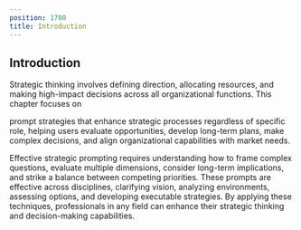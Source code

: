 ```yaml
---
position: 1700
title: Introduction
---
```


## Introduction

Strategic thinking involves defining direction, allocating resources, and making high-impact decisions across all organizational functions. This chapter focuses on

prompt strategies that enhance strategic processes regardless of specific role, helping users evaluate opportunities, develop long-term plans, make complex decisions, and align organizational capabilities with market needs.

Effective strategic prompting requires understanding how to frame complex questions, evaluate multiple dimensions, consider long-term implications, and strike a balance between competing priorities. These prompts are effective across disciplines, clarifying vision, analyzing environments, assessing options, and developing executable strategies. By applying these techniques, professionals in any field can enhance their strategic thinking and decision-making capabilities.